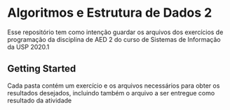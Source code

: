 # Algoritmos e Estrutura de Dados 2 

Esse repositório tem como intenção guardar os arquivos dos exercícios de programação da  disciplina de AED 2 do curso de Sistemas de Informação da USP 2020.1

## Getting Started

Cada pasta contém um exercício e os arquivos necessários para obter os resultados desejados, incluindo também o arquivo a ser entregue como resultado da atividade 
